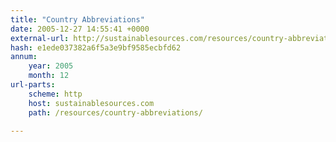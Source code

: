 ```yaml
---
title: "Country Abbreviations"
date: 2005-12-27 14:55:41 +0000
external-url: http://sustainablesources.com/resources/country-abbreviations/
hash: e1ede037382a6f5a3e9bf9585ecbfd62
annum:
    year: 2005
    month: 12
url-parts:
    scheme: http
    host: sustainablesources.com
    path: /resources/country-abbreviations/

---
```



